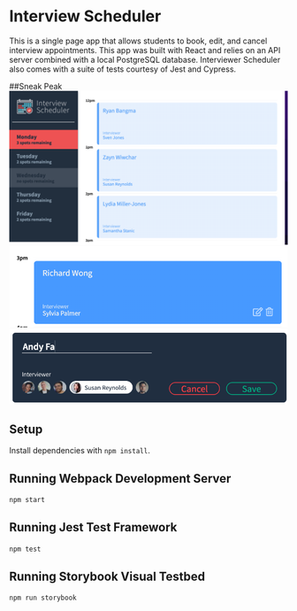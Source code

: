 # Interview Scheduler
This is a single page app that allows students to book, edit, and cancel interview appointments.  This app was built with React and relies on an API server combined with a local PostgreSQL database.  Interviewer Scheduler also comes with a suite of tests courtesy of Jest and Cypress.

##Sneak Peak
!["Selecting a day from the list on the left will give the user a view of all the appointments and open slots on that day."](https://github.com/andyfarquharson/scheduler/blob/master/screenshots/interview_scheduler_full_screen.png)
!["Each individual appointment slot has a button to edit and delete in the bottom right corner, as well as all of the pertinent information to the appointment."](https://github.com/andyfarquharson/scheduler/blob/master/screenshots/interview_scheduler_appointment.png?raw=true)
!["The edit form allows us to put in a different name as well as change who our interviewer is."](https://github.com/andyfarquharson/scheduler/blob/master/screenshots/interview_scheduler_edit_form.png?raw=true)

## Setup

Install dependencies with `npm install`.

## Running Webpack Development Server

```sh
npm start
```

## Running Jest Test Framework

```sh
npm test
```

## Running Storybook Visual Testbed

```sh
npm run storybook
```
